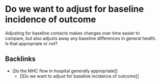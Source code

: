 # Do we want to adjust for baseline incidence of outcome
Adjusting for baseline contacts makes changes over time easier to compare, but also adjusts away any baseline differences in general health. Is that appropriate or not?

## Backlinks
* [[Is the MHC flow in hospital generally appropriate]]
	* [[Do we want to adjust for baseline incidence of outcome]]

<!-- #Work -->

<!-- {BearID:42E99F74-A5BE-4D93-90CC-2B6CE9FB7420-15756-0000130BACFD7335} -->
